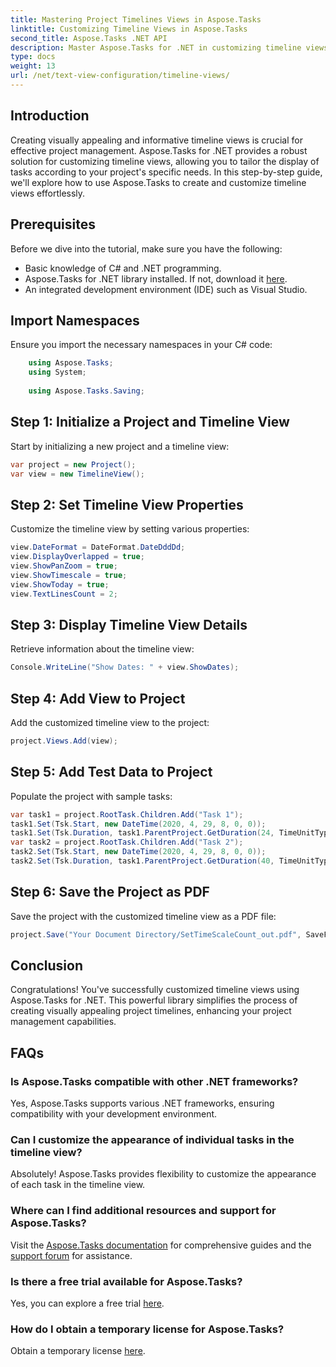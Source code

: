 ```yaml
---
title: Mastering Project Timelines Views in Aspose.Tasks
linktitle: Customizing Timeline Views in Aspose.Tasks
second_title: Aspose.Tasks .NET API
description: Master Aspose.Tasks for .NET in customizing timeline views. Enhance your project management with visually appealing timelines tailored to your project's needs.
type: docs
weight: 13
url: /net/text-view-configuration/timeline-views/
---
```

## Introduction
Creating visually appealing and informative timeline views is crucial for effective project management. Aspose.Tasks for .NET provides a robust solution for customizing timeline views, allowing you to tailor the display of tasks according to your project's specific needs. In this step-by-step guide, we'll explore how to use Aspose.Tasks to create and customize timeline views effortlessly.
## Prerequisites
Before we dive into the tutorial, make sure you have the following:
- Basic knowledge of C# and .NET programming.
- Aspose.Tasks for .NET library installed. If not, download it [here](https://releases.aspose.com/tasks/net/).
- An integrated development environment (IDE) such as Visual Studio.
## Import Namespaces
Ensure you import the necessary namespaces in your C# code:
```csharp
    using Aspose.Tasks;
    using System;
    
    using Aspose.Tasks.Saving;
```
## Step 1: Initialize a Project and Timeline View
Start by initializing a new project and a timeline view:
```csharp
var project = new Project();
var view = new TimelineView();
```
## Step 2: Set Timeline View Properties
Customize the timeline view by setting various properties:
```csharp
view.DateFormat = DateFormat.DateDddDd;
view.DisplayOverlapped = true;
view.ShowPanZoom = true;
view.ShowTimescale = true;
view.ShowToday = true;
view.TextLinesCount = 2;
```
## Step 3: Display Timeline View Details
Retrieve information about the timeline view:
```csharp
Console.WriteLine("Show Dates: " + view.ShowDates);
```
## Step 4: Add View to Project
Add the customized timeline view to the project:
```csharp
project.Views.Add(view);
```
## Step 5: Add Test Data to Project
Populate the project with sample tasks:
```csharp
var task1 = project.RootTask.Children.Add("Task 1");
task1.Set(Tsk.Start, new DateTime(2020, 4, 29, 8, 0, 0));
task1.Set(Tsk.Duration, task1.ParentProject.GetDuration(24, TimeUnitType.Hour));
var task2 = project.RootTask.Children.Add("Task 2");
task2.Set(Tsk.Start, new DateTime(2020, 4, 29, 8, 0, 0));
task2.Set(Tsk.Duration, task1.ParentProject.GetDuration(40, TimeUnitType.Hour));
```
## Step 6: Save the Project as PDF
Save the project with the customized timeline view as a PDF file:
```csharp
project.Save("Your Document Directory/SetTimeScaleCount_out.pdf", SaveFileFormat.Pdf);
```
## Conclusion
Congratulations! You've successfully customized timeline views using Aspose.Tasks for .NET. This powerful library simplifies the process of creating visually appealing project timelines, enhancing your project management capabilities.
## FAQs
### Is Aspose.Tasks compatible with other .NET frameworks?
Yes, Aspose.Tasks supports various .NET frameworks, ensuring compatibility with your development environment.
### Can I customize the appearance of individual tasks in the timeline view?
Absolutely! Aspose.Tasks provides flexibility to customize the appearance of each task in the timeline view.
### Where can I find additional resources and support for Aspose.Tasks?
Visit the [Aspose.Tasks documentation](https://reference.aspose.com/tasks/net/) for comprehensive guides and the [support forum](https://forum.aspose.com/c/tasks/15) for assistance.
### Is there a free trial available for Aspose.Tasks?
Yes, you can explore a free trial [here](https://releases.aspose.com/).
### How do I obtain a temporary license for Aspose.Tasks?
Obtain a temporary license [here](https://purchase.aspose.com/temporary-license/).
